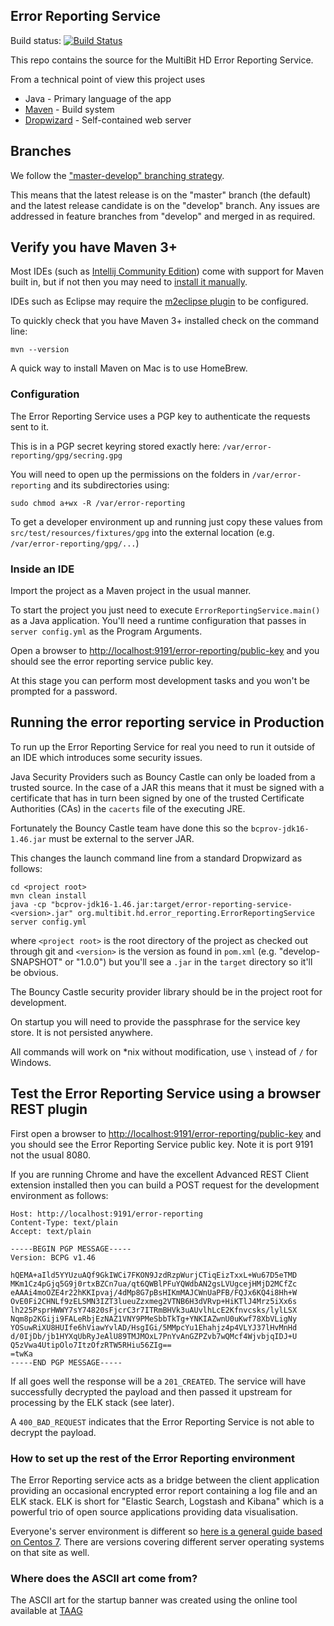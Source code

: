 ## Error Reporting Service

Build status: [![Build Status](https://travis-ci.org/bitcoin-solutions/error-reporting-service.png?branch=develop)](https://travis-ci.org/bitcoin-solutions/error-reporting-service)

This repo contains the source for the MultiBit HD Error Reporting Service.

From a technical point of view this project uses

* Java - Primary language of the app
* [Maven](http://maven.apache.org/) - Build system
* [Dropwizard](http://dropwizard.io) - Self-contained web server

## Branches

We follow the ["master-develop" branching strategy](http://nvie.com/posts/a-successful-git-branching-model/).

This means that the latest release is on the "master" branch (the default) and the latest release candidate is on the "develop" branch.
Any issues are addressed in feature branches from "develop" and merged in as required.

## Verify you have Maven 3+

Most IDEs (such as [Intellij Community Edition](http://www.jetbrains.com/idea/download/)) come with support for Maven built in,
but if not then you may need to [install it manually](http://maven.apache.org/download.cgi).

IDEs such as Eclipse may require the [m2eclipse plugin](http://www.sonatype.org/m2eclipse) to be configured.

To quickly check that you have Maven 3+ installed check on the command line:

    mvn --version

A quick way to install Maven on Mac is to use HomeBrew.

### Configuration

The Error Reporting Service uses a PGP key to authenticate the requests sent to it.

This is in a PGP secret keyring stored exactly here: `/var/error-reporting/gpg/secring.gpg`

You will need to open up the permissions on the folders in `/var/error-reporting` and its subdirectories using:

    sudo chmod a+wx -R /var/error-reporting

To get a developer environment up and running just copy these values from `src/test/resources/fixtures/gpg` into the
external location (e.g. `/var/error-reporting/gpg/...`)

### Inside an IDE

Import the project as a Maven project in the usual manner.

To start the project you just need to execute `ErrorReportingService.main()` as a Java application. You'll need a runtime configuration
that passes in `server config.yml` as the Program Arguments.

Open a browser to [http://localhost:9191/error-reporting/public-key](http://localhost:9191/error-reporting/public-key) and you should 
see the error reporting service public key.

At this stage you can perform most development tasks and you won't be prompted for a password.

## Running the error reporting service in Production

To run up the Error Reporting Service for real you need to run it outside of an IDE which introduces some security issues.

Java Security Providers such as Bouncy Castle can only be loaded from a trusted source. In the case of a JAR this means
that it must be signed with a certificate that has in turn been signed by one of the trusted Certificate Authorities (CAs)
in the `cacerts` file of the executing JRE.

Fortunately the Bouncy Castle team have done this so the `bcprov-jdk16-1.46.jar` must be external to the server JAR.

This changes the  launch command line from a standard Dropwizard as follows:

    cd <project root>
    mvn clean install
    java -cp "bcprov-jdk16-1.46.jar:target/error-reporting-service-<version>.jar" org.multibit.hd.error_reporting.ErrorReportingService server config.yml

where `<project root>` is the root directory of the project as checked out through git and `<version>` is the version
as found in `pom.xml` (e.g. "develop-SNAPSHOT" or "1.0.0") but you'll see a `.jar` in the `target` directory so it'll be obvious.

The Bouncy Castle security provider library should be in the project root for development.

On startup you will need to provide the passphrase for the service key store. It is not persisted anywhere.

All commands will work on *nix without modification, use `\` instead of `/` for Windows.

## Test the Error Reporting Service using a browser REST plugin

First open a browser to [http://localhost:9191/error-reporting/public-key](http://localhost:9191/error-reporting/public-key) and you should see the
Error Reporting Service public key. Note it is port 9191 not the usual 8080.

If you are running Chrome and have the excellent Advanced REST Client extension installed then you can build a POST request for the
development environment as follows:

    Host: http://localhost:9191/error-reporting
    Content-Type: text/plain
    Accept: text/plain

    -----BEGIN PGP MESSAGE-----
    Version: BCPG v1.46

    hQEMA+aIld5YYUzuAQf9GkIWCi7FKON9JzdRzpWurjCTiqEizTxxL+Wu67D5eTMD
    MKm1Cz4pGjq5G9j0rtxBZCn7ua/qt6QWBlPFuYQWdbAN2gsLVUgcejHMjD2MCfZc
    eAAAi4moOZE4r22hKKIpvaj/4dMp8G7pBsHIKmMAJCWnUaPFB/FQJx6KQ4i8Hh+W
    OvE0Fi2CHNLf9zELSMN3IZT3lueuZzxmeg2VTNB6H3dVRvp+HiKTlJ4Mrz5iXx6s
    lh225PsprHWWY7sY74820sFjcrC3r7ITRmBHVk3uAUvlhLcE2Kfnvcsks/lylLSX
    Nqm8p2KGiji9FALeRbjEzNAZ1VNY9PMeSbbTkTg+YNKIAZwnU0uKwf78XbVLigNy
    YOSuwRiXU8HUIfe6hViawYvlAD/HsgIGi/5MMpcYu1Ehahjz4p4VLYJ37lHvMnHd
    d/0IjDb/jb1HYXqUbRyJeAlU89TMJMOxL7PnYvAnGZPZvb7wQMcf4WjvbjqIDJ+U
    Q5zVwa4UtipOlo7ItzOfzRTW5RHiu56ZIg==
    =twKa
    -----END PGP MESSAGE-----

If all goes well the response will be a `201_CREATED`. The service will have successfully decrypted the payload and then passed it
upstream for processing by the ELK stack (see later).

A `400_BAD_REQUEST` indicates that the Error Reporting Service is not able to decrypt the payload.

### How to set up the rest of the Error Reporting environment

The Error Reporting service acts as a bridge between the client application providing an occasional encrypted error report containing
a log file and an ELK stack. ELK is short for "Elastic Search, Logstash and Kibana" which is a powerful trio of open source applications
providing data visualisation.

Everyone's server environment is different so [here is a general guide based on Centos 7](https://www.digitalocean.com/community/tutorial_series/centralized-logging-with-logstash-and-kibana-on-centos-7).
There are versions covering different server operating systems on that site as well.

### Where does the ASCII art come from?

The ASCII art for the startup banner was created using the online tool available at
[TAAG](http://patorjk.com/software/taag/#p=display&f=Slant&t=E%20R%20Service)
